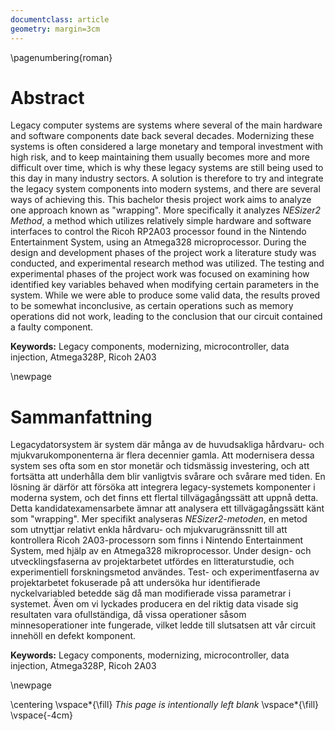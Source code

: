 ```yaml
---
documentclass: article
geometry: margin=3cm
---
```


\pagenumbering{roman}

# Abstract

Legacy computer systems are systems where several of the main hardware and software components date back several decades. Modernizing these systems is often considered a large monetary and temporal investment with high risk, and to keep maintaining them usually becomes more and more difficult over time, which is why these legacy systems are still being used to this day in many industry sectors. A solution is therefore to try and integrate the legacy system components into modern systems, and there are several ways of achieving this. This bachelor thesis project work aims to analyze one approach known as "wrapping". More specifically it analyzes _NESizer2 Method_, a method which utilizes relatively simple hardware and software interfaces to control the Ricoh RP2A03 processor found in the Nintendo Entertainment System, using an Atmega328 microprocessor. During the design and development phases of the project work a literature study was conducted, and experimental research method was utilized. The testing and experimental phases of the project work was focused on examining how identified key variables behaved when modifying certain parameters in the system. While we were able to produce some valid data, the results proved to be somewhat inconclusive, as certain operations such as memory operations did not work, leading to the conclusion that our circuit contained a faulty component.

**Keywords:** Legacy components, modernizing, microcontroller, data injection, Atmega328P, Ricoh 2A03

\newpage

# Sammanfattning

Legacydatorsystem är system där många av de huvudsakliga hårdvaru- och mjukvarukomponenterna är flera decennier gamla. Att modernisera dessa system ses ofta som en stor monetär och tidsmässig investering, och att fortsätta att underhålla dem blir vanligtvis svårare och svårare med tiden. En lösning är därför att försöka att integrera legacy-systemets komponenter i moderna system, och det finns ett flertal tillvägagångssätt att uppnå detta. Detta kandidatexamensarbete ämnar att analysera ett tillvägagångssätt känt som "wrapping". Mer specifikt analyseras _NESizer2-metoden_, en metod som utnyttjar relativt enkla hårdvaru- och mjukvarugränssnitt till att kontrollera Ricoh 2A03-processorn som finns i Nintendo Entertainment System, med hjälp av en Atmega328 mikroprocessor. Under design- och utvecklingsfaserna av projektarbetet utfördes en litteraturstudie, och experimentiell forskningsmetod användes. Test- och experimentfaserna av projektarbetet fokuserade på att undersöka hur identifierade nyckelvariabled betedde säg då man modifierade vissa parametrar i systemet. Även om vi lyckades producera en del riktig data visade sig resultaten vara ofullständiga, då vissa operationer såsom minnesoperationer inte fungerade, vilket ledde till slutsatsen att vår circuit innehöll en defekt komponent.

**Keywords:** Legacy components, modernizing, microcontroller, data injection, Atmega328P, Ricoh 2A03

\newpage

\centering
\vspace*{\fill}
_This page is intentionally left blank_
\vspace*{\fill}
\vspace{-4cm}
